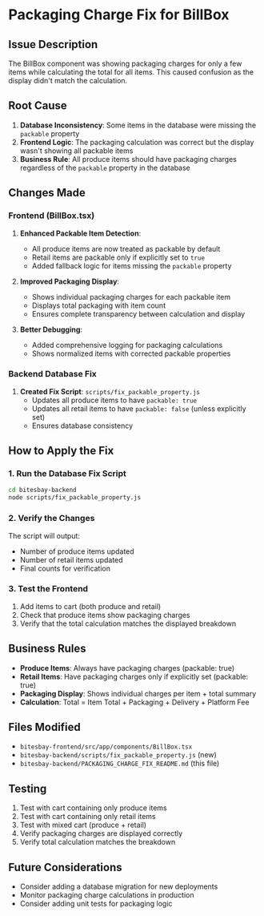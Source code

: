 # Packaging Charge Fix for BillBox

## Issue Description
The BillBox component was showing packaging charges for only a few items while calculating the total for all items. This caused confusion as the display didn't match the calculation.

## Root Cause
1. **Database Inconsistency**: Some items in the database were missing the `packable` property
2. **Frontend Logic**: The packaging calculation was correct but the display wasn't showing all packable items
3. **Business Rule**: All produce items should have packaging charges regardless of the `packable` property in the database

## Changes Made

### Frontend (BillBox.tsx)
1. **Enhanced Packable Item Detection**: 
   - All produce items are now treated as packable by default
   - Retail items are packable only if explicitly set to `true`
   - Added fallback logic for items missing the `packable` property

2. **Improved Packaging Display**:
   - Shows individual packaging charges for each packable item
   - Displays total packaging with item count
   - Ensures complete transparency between calculation and display

3. **Better Debugging**:
   - Added comprehensive logging for packaging calculations
   - Shows normalized items with corrected packable properties

### Backend Database Fix
1. **Created Fix Script**: `scripts/fix_packable_property.js`
   - Updates all produce items to have `packable: true`
   - Updates all retail items to have `packable: false` (unless explicitly set)
   - Ensures database consistency

## How to Apply the Fix

### 1. Run the Database Fix Script
```bash
cd bitesbay-backend
node scripts/fix_packable_property.js
```

### 2. Verify the Changes
The script will output:
- Number of produce items updated
- Number of retail items updated
- Final counts for verification

### 3. Test the Frontend
1. Add items to cart (both produce and retail)
2. Check that produce items show packaging charges
3. Verify that the total calculation matches the displayed breakdown

## Business Rules
- **Produce Items**: Always have packaging charges (packable: true)
- **Retail Items**: Have packaging charges only if explicitly set (packable: true)
- **Packaging Display**: Shows individual charges per item + total summary
- **Calculation**: Total = Item Total + Packaging + Delivery + Platform Fee

## Files Modified
- `bitesbay-frontend/src/app/components/BillBox.tsx`
- `bitesbay-backend/scripts/fix_packable_property.js` (new)
- `bitesbay-backend/PACKAGING_CHARGE_FIX_README.md` (this file)

## Testing
1. Test with cart containing only produce items
2. Test with cart containing only retail items
3. Test with mixed cart (produce + retail)
4. Verify packaging charges are displayed correctly
5. Verify total calculation matches the breakdown

## Future Considerations
- Consider adding a database migration for new deployments
- Monitor packaging charge calculations in production
- Consider adding unit tests for packaging logic
